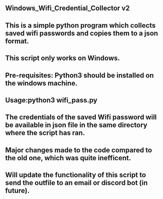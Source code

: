 ## Windows_Wifi_Credential_Collector v2

## This is a simple python program which collects saved wifi passwords and copies them to a json format.
## This script only works on Windows.

## Pre-requisites: Python3 should be installed on the windows machine.

## Usage:python3 wifi_pass.py

## The credentials of the saved Wifi password will be available in json file in the same directory where the script has ran.
## Major changes made to the code compared to the old one, which was quite inefficent.

## Will update the functionality of this script to send the outfile to an email or discord bot (in future).
